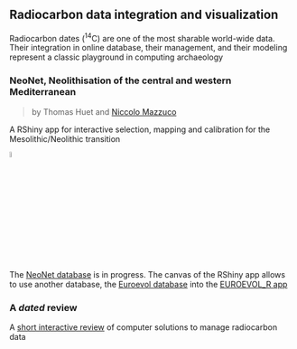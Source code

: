 ## Radiocarbon data integration and visualization

Radiocarbon dates (<sup>14</sup>C) are one of the most sharable world-wide data. Their integration in online database, their management, and their modeling represent a classic playground in computing archaeology

### NeoNet, Neolithisation of the central and western Mediterranean
> by Thomas Huet and [Niccolo Mazzuco](nicco.mazzucco@gmail.com)

A RShiny app for interactive selection, mapping and calibration for the Mesolithic/Neolithic transition

[<img src="/docs/imgs/panel_map.png" align="center" style="width: 5%; height: 5%"/>](https://neolithic.shinyapps.io/NeoNet/)
  
The [NeoNet database](https://zoometh.github.io/C14/neonet) is in progress. The canvas of the RShiny app allows to use another database, the [Euroevol database](http://discovery.ucl.ac.uk/1469811/) into the [EUROEVOL_R app](https://neolithic.shinyapps.io/Euroevol_R/)   

### A *dated* review

A [short interactive review](https://neolithic.shinyapps.io/C14review/) of computer solutions to manage radiocarbon data

